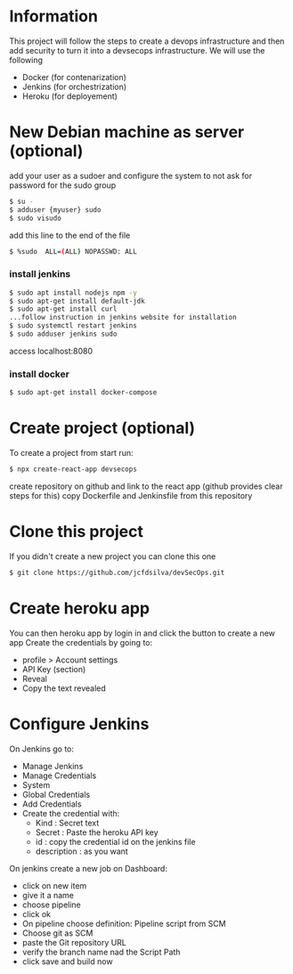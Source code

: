 # Information
This project will follow the steps to create a devops infrastructure and then add security to turn it into a devsecops infrastructure.
We will use the following
- Docker (for contenarization)
- Jenkins (for orchestrization)
- Heroku (for deployement)

# New Debian machine as server (optional)
add your user as a sudoer and configure the system to not ask for password for the sudo group
```sh
$ su -
$ adduser {myuser} sudo
$ sudo visudo
```
add this line to the end of the file
```sh
$ %sudo  ALL=(ALL) NOPASSWD: ALL
```

### install jenkins
```sh
$ sudo apt install nodejs npm -y
$ sudo apt-get install default-jdk
$ sudo apt-get install curl
...follow instruction in jenkins website for installation
$ sudo systemctl restart jenkins
$ sudo adduser jenkins sudo
```
access localhost:8080

### install docker
```sh
$ sudo apt-get install docker-compose
```


# Create project (optional)
To create a project from start run:
```sh
$ npx create-react-app devsecops
```
create repository on github and link to the react app (github provides clear steps for this)
copy Dockerfile and Jenkinsfile from this repository 

# Clone this project
If you didn't create a new project you can clone this one
```sh 
$ git clone https://github.com/jcfdsilva/devSecOps.git
```

# Create heroku app
You can then heroku app by login in and click the button to create a new app
Create the credentials by going to:
- profile > Account settings 
- API Key (section)
- Reveal
- Copy the text revealed

# Configure Jenkins
On Jenkins go to:
- Manage Jenkins
- Manage Credentials
- System
- Global Credentials
- Add Credentials
- Create the credential with:
  - Kind : Secret text
  - Secret : Paste the heroku API key
  - id : copy the credential id on the jenkins file
  - description : as you want

On jenkins create a new job on Dashboard:
- click on new item
- give it a name
- choose pipeline 
- click ok
- On pipeline choose definition: Pipeline script from SCM
- Choose git as SCM
- paste the Git repository URL
- verify the branch name nad the Script Path
- click save and build now

